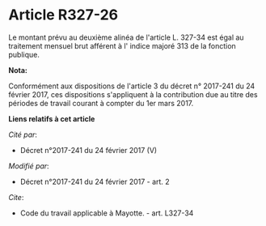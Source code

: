 # Article R327-26

Le montant prévu au deuxième alinéa de l'article L. 327-34 est égal au traitement mensuel brut afférent à l'  indice majoré
313 de la fonction publique.

**Nota:**

Conformément aux dispositions de l'article 3 du décret n° 2017-241 du 24 février 2017, ces dispositions s'appliquent à la
contribution due au titre des périodes de travail courant à compter du 1er mars 2017.

**Liens relatifs à cet article**

_Cité par_:

  - Décret n°2017-241 du 24 février 2017 (V)

_Modifié par_:

  - Décret n°2017-241 du 24 février 2017 - art. 2

_Cite_:

  - Code du travail applicable à Mayotte. - art. L327-34
